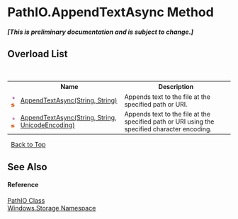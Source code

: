 # PathIO.AppendTextAsync Method 
 _**\[This is preliminary documentation and is subject to change.\]**_


## Overload List
&nbsp;<table><tr><th></th><th>Name</th><th>Description</th></tr><tr><td>![Public method](media/pubmethod.gif "Public method")![Static member](media/static.gif "Static member")</td><td><a href="M_Windows_Storage_PathIO_AppendTextAsync">AppendTextAsync(String, String)</a></td><td>
Appends text to the file at the specified path or URI.</td></tr><tr><td>![Public method](media/pubmethod.gif "Public method")![Static member](media/static.gif "Static member")</td><td><a href="M_Windows_Storage_PathIO_AppendTextAsync_1">AppendTextAsync(String, String, UnicodeEncoding)</a></td><td>
Appends text to the file at the specified path or URI using the specified character encoding.</td></tr></table>&nbsp;
<a href="#pathio.appendtextasync-method">Back to Top</a>

## See Also


#### Reference
<a href="T_Windows_Storage_PathIO">PathIO Class</a><br /><a href="N_Windows_Storage">Windows.Storage Namespace</a><br />